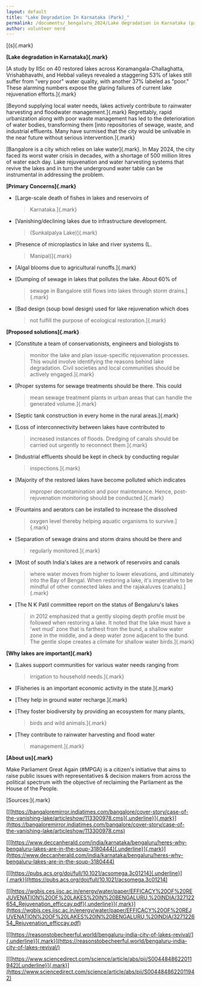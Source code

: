 ```yaml
---
layout: default
title: "Lake Degradation In Karnataka (Park)_"
permalink: /documents/_bengaluru_2024/Lake degradation in Karnataka (park)_/
author: volunteer nerd
---
```





[(s]{.mark}

**[Lake degradation in Karnataka]{.mark}**

[A study by IISc on 40 restored lakes across Koramangala-Challaghatta,
Vrishabhavathi, and Hebbal valleys revealed a staggering 53% of lakes
still suffer from \"very poor\" water quality, with another 37% labeled
as \"poor.\" These alarming numbers expose the glaring failures of
current lake rejuvenation efforts.]{.mark}

[Beyond supplying local water needs, lakes actively contribute to
rainwater harvesting and floodwater management.]{.mark} Regrettably,
rapid urbanization along with poor waste management has led to the
deterioration of water bodies, transforming them [into repositories of
sewage, waste, and industrial effluents. Many have surmised that the
city would be unlivable in the near future without serious
intervention.]{.mark}

[Bangalore is a city which relies on lake water]{.mark}. In May 2024,
the city faced its worst water crisis in decades, with a shortage of 500
million litres of water each day. Lake rejuvenation and water harvesting
systems that revive the lakes and in turn the underground water table
can be instrumental in addressing the problem.

**[Primary Concerns]{.mark}**

-   [Large-scale death of fishes in lakes and reservoirs of
    > Karnataka.]{.mark}

-   [Vanishing/declining lakes due to infrastructure development.
    > (Sunkalpalya Lake)]{.mark}

-   [Presence of microplastics in lake and river systems (L.
    > Manipal)]{.mark}

-   [Algal blooms due to agricultural runoffs.]{.mark}

-   [Dumping of sewage in lakes that pollutes the lake. About 60% of
    > sewage in Bangalore still flows into lakes through storm
    > drains.]{.mark}

-   [Bad design (soup bowl design) used for lake rejuvenation which does
    > not fulfill the purpose of ecological restoration.]{.mark}

**[Proposed solutions]{.mark}**

-   [Constitute a team of conservationists, engineers and biologists to
    > monitor the lake and plan issue-specific rejuvenation processes.
    > This would involve identifying the reasons behind lake
    > degradation. Civil societies and local communities should be
    > actively engaged.]{.mark}

-   [Proper systems for sewage treatments should be there. This could
    > mean sewage treatment plants in urban areas that can handle the
    > generated volume.]{.mark}

-   [Septic tank construction in every home in the rural areas.]{.mark}

-   [Loss of interconnectivity between lakes have contributed to
    > increased instances of floods. Dredging of canals should be
    > carried out urgently to reconnect them.]{.mark}

-   [Industrial effluents should be kept in check by conducting regular
    > inspections.]{.mark}

-   [Majority of the restored lakes have become polluted which indicates
    > improper decontamination and poor maintenance. Hence,
    > post-rejuvenation monitoring should be conducted.]{.mark}

-   [Fountains and aerators can be installed to increase the dissolved
    > oxygen level thereby helping aquatic organisms to survive.]{.mark}

-   [Separation of sewage drains and storm drains should be there and
    > regularly monitored.]{.mark}

-   [Most of south India's lakes are a network of reservoirs and canals
    > where water moves from higher to lower elevations, and ultimately
    > into the Bay of Bengal. When restoring a lake, it's imperative to
    > be mindful of other connected lakes and the rajakaluves
    > (canals).]{.mark}

-   [The N K Patil committee report on the status of Bengaluru's lakes
    > in 2012 emphasized that a gently sloping depth profile must be
    > followed when restoring a lake. It noted that the lake must have a
    > 'wet mud' zone that is farthest from the bund, a shallow water
    > zone in the middle, and a deep water zone adjacent to the bund.
    > The gentle slope creates a climate for shallow water
    > birds.]{.mark}

**[Why lakes are important]{.mark}**

-   [Lakes support communities for various water needs ranging from
    > irrigation to household needs.]{.mark}

-   [Fisheries is an important economic activity in the state.]{.mark}

-   [They help in ground water recharge.]{.mark}

-   [They foster biodiversity by providing an ecosystem for many plants,
    > birds and wild animals.]{.mark}

-   [They contribute to rainwater harvesting and flood water
    > management.]{.mark}

**[About us]{.mark}**

Make Parliament Great Again (#MPGA) is a citizen's initiative that aims
to raise public issues with representatives & decision makers from
across the political spectrum with the objective of reclaiming the
Parliament as the House of the People.

[Sources:]{.mark}

[[[https://bangaloremirror.indiatimes.com/bangalore/cover-story/case-of-the-vanishing-lake/articleshow/113300978.cms]{.underline}]{.mark}](https://bangaloremirror.indiatimes.com/bangalore/cover-story/case-of-the-vanishing-lake/articleshow/113300978.cms)

[[[https://www.deccanherald.com/india/karnataka/bengaluru/heres-why-bengaluru-lakes-are-in-the-soup-3180444]{.underline}]{.mark}](https://www.deccanherald.com/india/karnataka/bengaluru/heres-why-bengaluru-lakes-are-in-the-soup-3180444)

[[[https://pubs.acs.org/doi/full/10.1021/acsomega.3c01214]{.underline}]{.mark}](https://pubs.acs.org/doi/full/10.1021/acsomega.3c01214)

[[[https://wgbis.ces.iisc.ac.in/energy/water/paper/EFFICACY%20OF%20REJUVENATION%20OF%20LAKES%20IN%20BENGALURU,%20INDIA/327122654_Rejuvenation_efficcay.pdf]{.underline}]{.mark}](https://wgbis.ces.iisc.ac.in/energy/water/paper/EFFICACY%20OF%20REJUVENATION%20OF%20LAKES%20IN%20BENGALURU,%20INDIA/327122654_Rejuvenation_efficcay.pdf)

[[[https://reasonstobecheerful.world/bengaluru-india-city-of-lakes-revival/]{.underline}]{.mark}](https://reasonstobecheerful.world/bengaluru-india-city-of-lakes-revival/)

[[[https://www.sciencedirect.com/science/article/abs/pii/S0044848622011942]{.underline}]{.mark}](https://www.sciencedirect.com/science/article/abs/pii/S0044848622011942)

